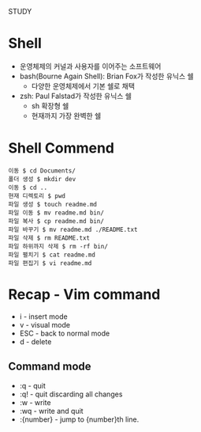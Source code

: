 STUDY


# Shell

- 운영체제의 커널과 사용자를 이어주는 소프트웨어
- bash(Bourne Again Shell): Brian Fox가 작성한 유닉스 쉘
    - 다양한 운영체제에서 기본 쉘로 채택
- zsh: Paul Falstad가 작성한 유닉스 쉘
    - sh 확장형 쉘
    - 현재까지 가장 완벽한 쉘


# Shell Commend

```shell
이동 $ cd Documents/
폴더 생성 $ mkdir dev
이동 $ cd ..
현재 디렉토리 $ pwd
파일 생성 $ touch readme.md
파일 이동 $ mv readme.md bin/
파일 복사 $ cp readme.md bin/
파일 바꾸기 $ mv readme.md ./README.txt
파일 삭제 $ rm README.txt
파일 하위까지 삭제 $ rm -rf bin/
파일 펼치기 $ cat readme.md
파일 편집기 $ vi readme.md
```

# Recap - Vim command

* i - insert mode
* v - visual mode
* ESC - back to normal mode
* d - delete

## Command mode

* :q - quit
* :q! - quit discarding all changes
* :w - write
* :wq - write and quit
* :{number} - jump to {number}th line.

